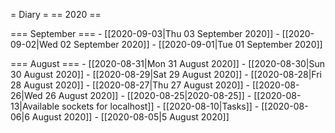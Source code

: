 = Diary =
== 2020 ==

=== September ===
    - [[2020-09-03|Thu 03 September 2020]]
    - [[2020-09-02|Wed 02 September 2020]]
    - [[2020-09-01|Tue 01 September 2020]]

=== August ===
    - [[2020-08-31|Mon 31 August 2020]]
    - [[2020-08-30|Sun 30 August 2020]]
    - [[2020-08-29|Sat 29 August 2020]]
    - [[2020-08-28|Fri 28 August 2020]]
    - [[2020-08-27|Thu 27 August 2020]]
    - [[2020-08-26|Wed 26 August 2020]]
    - [[2020-08-25|2020-08-25]]
    - [[2020-08-13|Available sockets for localhost]]
    - [[2020-08-10|Tasks]]
    - [[2020-08-06|6 August 2020]]
    - [[2020-08-05|5 August 2020]]
